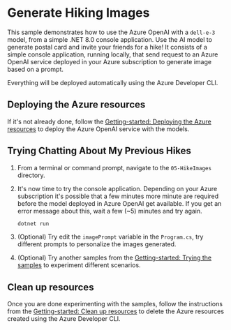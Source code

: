 # Generate Hiking Images

This sample demonstrates how to use the Azure OpenAI with a `dell-e-3` model, from a simple .NET 8.0 console application. Use the AI model to generate postal card and invite your friends for a hike! It consists of a simple console application, running locally, that send request to an Azure OpenAI service deployed in your Azure subscription to generate image based on a prompt. 

Everything will be deployed automatically using the Azure Developer CLI.


## Deploying the Azure resources

If it's not already done, follow the [Getting-started: Deploying the Azure resources](../../README.md#deploying-the-azure-resources) to deploy the Azure OpenAI service with the models.


## Trying Chatting About My Previous Hikes 

1. From a terminal or command prompt, navigate to the `05-HikeImages` directory.
   
2. It's now time to try the console application. Depending on your Azure subscription it's possible that a few minutes more minute are required before the model deployed in Azure OpenAI get available. If you get an error message about this, wait a few (~5) minutes and try again.
	```bash
	dotnet run
	```

3. (Optional) Try edit the `imagePrompt` variable in the `Program.cs`, try different prompts to personalize the images generated.

4. (Optional) Try another samples from the [Getting-started: Trying the samples](../../README.md#trying-the-samples) to experiment different scenarios.


## Clean up resources

Once you are done experimenting with the samples, follow the instructions from the [Getting-started: Clean up resources](../../README.md#clean-up-resources) to delete the Azure resources created using the Azure Developer CLI.